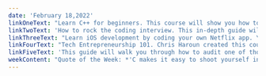 ```yaml
---
date: 'February 18,2022'
linkOneText: "Learn C++ for beginners. This course will show you how to install the C++ programming language and start writing and running your code. You'll learn concepts like control flow, data handling, object oriented programming, pointers & references, polymorphism, and even some functional programming. (31 hour YouTube course): https://www.freecodecamp.org/news/learn-c-with-free-31-hour-course/"
linkTwoText: 'How to rock the coding interview. This in-depth guide will teach you tips that helped one freeCodeCamp community member land multiple job offers from Google, Airbnb, and Dropbox. (40 minute read): https://www.freecodecamp.org/news/coding-interviews-for-dummies-5e048933b82b/'
linkThreeText: "Learn iOS development by coding your own Netflix app. You'll use Swift 5 and UIkit to create a new Xcode project, customize the navigation bar, and access public APIs. (5 hour YouTube course): https://www.freecodecamp.org/news/learn-ios-development-by-building-a-netflix-clone/"
linkFourText: "Tech Entrepreneurship 101. Chris Haroun created this course called 'Crucial Lessons They Don't Teach you in Business School.' It's a collection of lessons like 'every battle is won before it has been fought' and 'only the paranoid survive.' If you are considering founding a startup or software development consultancy, this course is a sound place to start. (6 hour YouTube course): https://www.freecodecamp.org/news/important-lessons-they-dont-teach-you-in-business-school/"
linkFiveText: 'This guide will walk you through how to audit one of thousands of publicly available university courses. You can learn at your own pace without needing to enroll. It also includes tips for choosing among similar courses. It will help you take a structured, sustainable approach to self teaching. (1 hour YouTube course): https://www.freecodecamp.org/news/how-to-audit-a-class-university-course/'
weekContent: "Quote of the Week: *'C makes it easy to shoot yourself in the foot. C++ makes it harder. But when you do, it blows your whole leg off.'* — Bjarne Stroustrup, Creator of C++"
---
```

